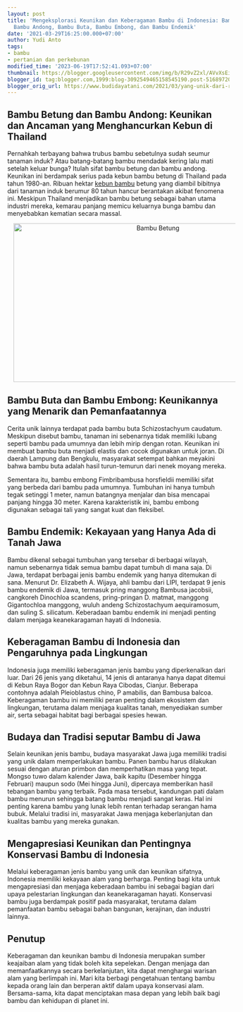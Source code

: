 ```yaml
---
layout: post
title: 'Mengeksplorasi Keunikan dan Keberagaman Bambu di Indonesia: Bambu Betung,
  Bambu Andong, Bambu Buta, Bambu Embong, dan Bambu Endemik'
date: '2021-03-29T16:25:00.000+07:00'
author: Yudi Anto
tags:
- bambu
- pertanian dan perkebunan
modified_time: '2023-06-19T17:52:41.093+07:00'
thumbnail: https://blogger.googleusercontent.com/img/b/R29vZ2xl/AVvXsEisRWBkaayjHJn_Eja2AvErrFf25k5PJqzFTp82Phf9rC6WD9zpXvzO7OYxhqdO2tkVwEisN6y_S-aHQ-8HWidDBzQXa9pwJVsDaY9hQ7SftPa1lOT6-uXRdUtpZ2CWE4RKbeFWOxbrgQ9twH-ABKnOxAl_Bq0D1bdwAgV0dnHzpiC3t4ykxu8964ZZPAtn/s72-w640-c-h360/Bambu%20Betung.jpg
blogger_id: tag:blogger.com,1999:blog-3092549465158545190.post-5168972091277626817
blogger_orig_url: https://www.budidayatani.com/2021/03/yang-unik-dari-rumput-ajaib.html
---
```


<h2>Bambu Betung dan Bambu Andong: Keunikan dan Ancaman yang Menghancurkan Kebun di Thailand</h2><p>Pernahkah terbayang bahwa trubus bambu sebetulnya sudah seumur tanaman induk? Atau batang-batang bambu mendadak kering lalu mati setelah keluar bunga? Itulah sifat bambu betung dan bambu andong. Keunikan ini berdampak serius pada kebun bambu betung di Thailand pada tahun 1980-an. Ribuan hektar <a href="https://www.budidayatani.com/search/label/bambu">kebun bambu</a> betung yang diambil bibitnya dari tanaman induk berumur 80 tahun hancur berantakan akibat fenomena ini. Meskipun Thailand menjadikan bambu betung sebagai bahan utama industri mereka, kemarau panjang memicu keluarnya bunga bambu dan menyebabkan kematian secara massal.</p><div class="separator" style="clear: both; text-align: center;"><a href="https://blogger.googleusercontent.com/img/b/R29vZ2xl/AVvXsEisRWBkaayjHJn_Eja2AvErrFf25k5PJqzFTp82Phf9rC6WD9zpXvzO7OYxhqdO2tkVwEisN6y_S-aHQ-8HWidDBzQXa9pwJVsDaY9hQ7SftPa1lOT6-uXRdUtpZ2CWE4RKbeFWOxbrgQ9twH-ABKnOxAl_Bq0D1bdwAgV0dnHzpiC3t4ykxu8964ZZPAtn/s2139/Bambu%20Betung.jpg" imageanchor="1" style="margin-left: 1em; margin-right: 1em;"><img alt="Bambu Betung" border="0" data-original-height="1200" data-original-width="2139" height="360" src="https://blogger.googleusercontent.com/img/b/R29vZ2xl/AVvXsEisRWBkaayjHJn_Eja2AvErrFf25k5PJqzFTp82Phf9rC6WD9zpXvzO7OYxhqdO2tkVwEisN6y_S-aHQ-8HWidDBzQXa9pwJVsDaY9hQ7SftPa1lOT6-uXRdUtpZ2CWE4RKbeFWOxbrgQ9twH-ABKnOxAl_Bq0D1bdwAgV0dnHzpiC3t4ykxu8964ZZPAtn/w640-h360/Bambu%20Betung.jpg" width="640" /></a></div><h2>Bambu Buta dan Bambu Embong: Keunikannya yang Menarik dan Pemanfaatannya</h2><p>Cerita unik lainnya terdapat pada bambu buta Schizostachyum caudatum. Meskipun disebut bambu, tanaman ini sebenarnya tidak memiliki lubang seperti bambu pada umumnya dan lebih mirip dengan rotan. Keunikan ini membuat bambu buta menjadi elastis dan cocok digunakan untuk joran. Di daerah Lampung dan Bengkulu, masyarakat setempat bahkan meyakini bahwa bambu buta adalah hasil turun-temurun dari nenek moyang mereka.</p><p>Sementara itu, bambu embong Fimbribambusa horsfieldii memiliki sifat yang berbeda dari bambu pada umumnya. Tumbuhan ini hanya tumbuh tegak setinggi 1 meter, namun batangnya menjalar dan bisa mencapai panjang hingga 30 meter. Karena karakteristik ini, bambu embong digunakan sebagai tali yang sangat kuat dan fleksibel.</p><h2>Bambu Endemik: Kekayaan yang Hanya Ada di Tanah Jawa</h2><p>Bambu dikenal sebagai tumbuhan yang tersebar di berbagai wilayah, namun sebenarnya tidak semua bambu dapat tumbuh di mana saja. Di Jawa, terdapat berbagai jenis bambu endemik yang hanya ditemukan di sana. Menurut Dr. Elizabeth A. Wijaya, ahli bambu dari LIPI, terdapat 9 jenis bambu endemik di Jawa, termasuk pring manggong Bambusa jacobsii, cangkoreh Dinochloa scandens, pring-pringan D. matmat, manggong Gigantochloa manggong, wuluh andeng Schizostachyum aequiramosum, dan suling S. silicatum. Keberadaan bambu endemik ini menjadi penting dalam menjaga keanekaragaman hayati di Indonesia.</p><h2>Keberagaman Bambu di Indonesia dan Pengaruhnya pada Lingkungan</h2><p>Indonesia juga memiliki keberagaman jenis bambu yang diperkenalkan dari luar. Dari 26 jenis yang diketahui, 14 jenis di antaranya hanya dapat ditemui di Kebun Raya Bogor dan Kebun Raya Cibodas, Cianjur. Beberapa contohnya adalah Pleioblastus chino, P amabilis, dan Bambusa balcoa. Keberagaman bambu ini memiliki peran penting dalam ekosistem dan lingkungan, terutama dalam menjaga kualitas tanah, menyediakan sumber air, serta sebagai habitat bagi berbagai spesies hewan.</p><h2>Budaya dan Tradisi seputar Bambu di Jawa</h2><p>Selain keunikan jenis bambu, budaya masyarakat Jawa juga memiliki tradisi yang unik dalam memperlakukan bambu. Panen bambu harus dilakukan sesuai dengan aturan primbon dan memperhatikan masa yang tepat. Mongso tuwo dalam kalender Jawa, baik kapitu (Desember hingga Februari) maupun sodo (Mei hingga Juni), dipercaya memberikan hasil tebangan bambu yang terbaik. Pada masa tersebut, kandungan pati dalam bambu menurun sehingga batang bambu menjadi sangat keras. Hal ini penting karena bambu yang lunak lebih rentan terhadap serangan hama bubuk. Melalui tradisi ini, masyarakat Jawa menjaga keberlanjutan dan kualitas bambu yang mereka gunakan.</p><h2>Mengapresiasi Keunikan dan Pentingnya Konservasi Bambu di Indonesia</h2><p>Melalui keberagaman jenis bambu yang unik dan keunikan sifatnya, Indonesia memiliki kekayaan alam yang berharga. Penting bagi kita untuk mengapresiasi dan menjaga keberadaan bambu ini sebagai bagian dari upaya pelestarian lingkungan dan keanekaragaman hayati. Konservasi bambu juga berdampak positif pada masyarakat, terutama dalam pemanfaatan bambu sebagai bahan bangunan, kerajinan, dan industri lainnya.</p><h2>Penutup</h2><p>Keberagaman dan keunikan bambu di Indonesia merupakan sumber keajaiban alam yang tidak boleh kita sepelekan. Dengan menjaga dan memanfaatkannya secara berkelanjutan, kita dapat menghargai warisan alam yang berlimpah ini. Mari kita berbagi pengetahuan tentang bambu kepada orang lain dan berperan aktif dalam upaya konservasi alam. Bersama-sama, kita dapat menciptakan masa depan yang lebih baik bagi bambu dan kehidupan di planet ini.</p>